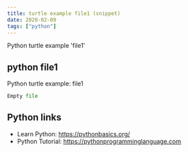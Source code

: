 ```yaml
---
title: turtle example file1 (snippet)
date: 2020-02-09
tags: ["python"]
---
```

Python turtle example 'file1'


## python file1

Python turtle example: file1

```python
Empty file

```

## Python links

- Learn Python: https://pythonbasics.org/
- Python Tutorial: https://pythonprogramminglanguage.com

